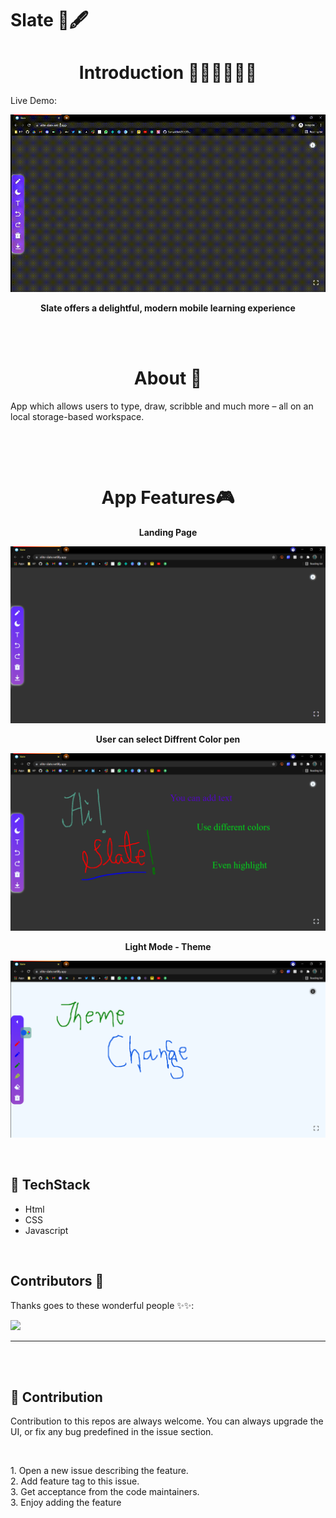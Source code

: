 # Slate 🔳🖋

<h1 align="center">Introduction 👩🏻‍💻👨🏻‍💻 </h1>
Live Demo:

![LiveDemo](https://github.com/SobhanDash/Whiteboard/blob/master/assets/video/Slate.gif)

<p align="center"> <strong>Slate offers a delightful, modern mobile learning experience</strong></p>

<br>
<br>

<h1 align="center">About 🧠 </h1>

<p> App which allows users to type, draw, scribble and much more – all on an local storage-based workspace.</p>
<br>
<p></p>
<br>

<h1 align="center">App Features🎮 </h1>

<p align="center"><strong>Landing Page</strong></p>

![LandingPage](https://github.com/SobhanDash/Whiteboard/blob/master/assets/images/Landing.png)

<p align="center"><strong>User can select Diffrent Color pen</strong></p>

![Features](https://github.com/SobhanDash/Whiteboard/blob/master/assets/images/Features.png)

<p align="center"><strong>Light Mode - Theme</strong></p>

![Theme](https://github.com/SobhanDash/Whiteboard/blob/master/assets/images/WhiteTheme.png)

<br>

## 📌 TechStack

<ul>
    <li>Html</li>
    <li>CSS </li>
    <li>Javascript </li>
</ul>

<br>

## Contributors 🌟

Thanks goes to these wonderful people ✨✨:

<a href="https://github.com/SobhanDash/Whiteboard/graphs/contributors">
  <img src="https://contrib.rocks/image?repo=SobhanDash/Whiteboard" />
</a>

<hr>
<br>
<br>

## 📌 Contribution

<p> 
Contribution to this repos are always welcome. You can always upgrade the UI, or fix any bug predefined in the issue section.
</p>
<br>
<p>
    1. Open a new issue describing the feature.<br>
    2. Add feature tag to this issue.<br>
    3. Get acceptance from the code maintainers.<br>
    3. Enjoy adding the feature<br>
</p>
